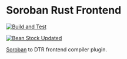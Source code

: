 # Soroban Rust Frontend

[![Build and Test](https://github.com/spaced-out-thoughts-dev-foundation/soroban_rust_frontend/actions/workflows/build_and_test.yml/badge.svg?branch=main)](https://github.com/spaced-out-thoughts-dev-foundation/soroban_rust_frontend/actions/workflows/build_and_test.yml)

[![Bean Stock Updated](https://github.com/spaced-out-thoughts-dev-foundation/soroban_rust_frontend/actions/workflows/bean_stock_remote_submodule_update.yml/badge.svg?branch=main)](https://github.com/spaced-out-thoughts-dev-foundation/soroban_rust_frontend/actions/workflows/bean_stock_remote_submodule_update.yml)

[Soroban](https://stellar.org/soroban) to DTR frontend compiler plugin.

